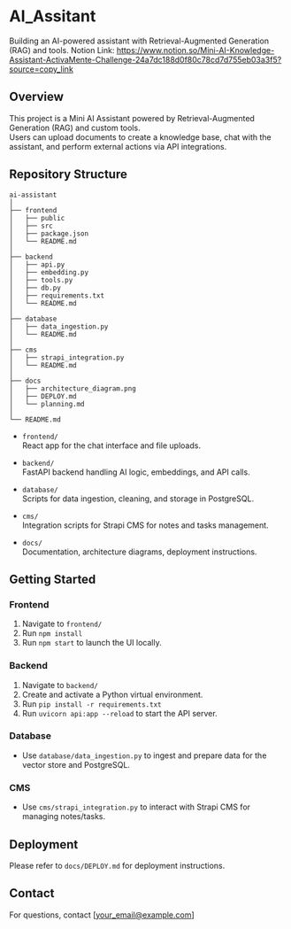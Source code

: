# AI_Assitant
Building an AI-powered assistant with Retrieval-Augmented Generation (RAG) and tools.
Notion Link: https://www.notion.so/Mini-AI-Knowledge-Assistant-ActivaMente-Challenge-24a7dc188d0f80c78cd7d755eb03a3f5?source=copy_link

## Overview

This project is a Mini AI Assistant powered by Retrieval-Augmented Generation (RAG) and custom tools.  
Users can upload documents to create a knowledge base, chat with the assistant, and perform external actions via API integrations.  

## Repository Structure

```
ai-assistant
│
├── frontend
│   ├── public
│   ├── src
│   ├── package.json
│   └── README.md
│
├── backend
│   ├── api.py
│   ├── embedding.py
│   ├── tools.py
│   ├── db.py
│   ├── requirements.txt
│   └── README.md
│
├── database
│   ├── data_ingestion.py
│   └── README.md
│
├── cms
│   ├── strapi_integration.py
│   └── README.md
│
├── docs
│   ├── architecture_diagram.png
│   ├── DEPLOY.md
│   └── planning.md
│
└── README.md
```
- `frontend/`  
  React app for the chat interface and file uploads.

- `backend/`  
  FastAPI backend handling AI logic, embeddings, and API calls.

- `database/`  
  Scripts for data ingestion, cleaning, and storage in PostgreSQL.

- `cms/`  
  Integration scripts for Strapi CMS for notes and tasks management.

- `docs/`  
  Documentation, architecture diagrams, deployment instructions.

## Getting Started

### Frontend

1. Navigate to `frontend/`  
2. Run `npm install`  
3. Run `npm start` to launch the UI locally.

### Backend

1. Navigate to `backend/`  
2. Create and activate a Python virtual environment.  
3. Run `pip install -r requirements.txt`  
4. Run `uvicorn api:app --reload` to start the API server.

### Database

- Use `database/data_ingestion.py` to ingest and prepare data for the vector store and PostgreSQL.

### CMS

- Use `cms/strapi_integration.py` to interact with Strapi CMS for managing notes/tasks.

## Deployment

Please refer to `docs/DEPLOY.md` for deployment instructions.

## Contact

For questions, contact [your_email@example.com]
